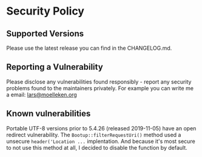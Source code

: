 # Security Policy

## Supported Versions

Please use the latest release you can find in the CHANGELOG.md.

## Reporting a Vulnerability

Please disclose any vulnerabilities found responsibly - report any security problems found to the maintainers privately. 
For example you can write me a email: lars@moelleken.org

## Known vulnerabilities

Portable UTF-8 versions prior to 5.4.26 (released 2019-11-05) have an open redirect vulnerability. The `Bootup::filterRequestUri()` method used a unsecure `header('Location ...` implentation. And because it's most secure to not use this method at all, I decided to disable the function by default.
